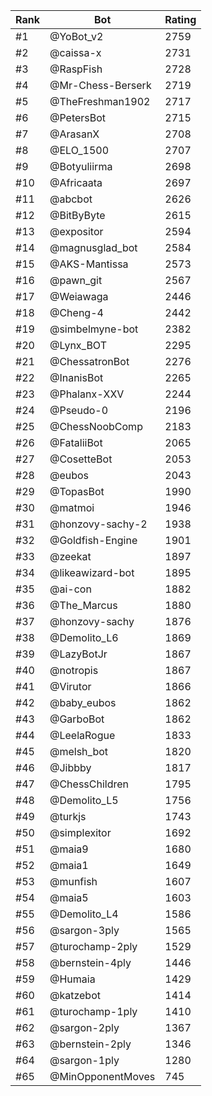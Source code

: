Rank|Bot|Rating
---|---|---
#1|@YoBot_v2|2759
#2|@caissa-x|2731
#3|@RaspFish|2728
#4|@Mr-Chess-Berserk|2719
#5|@TheFreshman1902|2717
#6|@PetersBot|2715
#7|@ArasanX|2708
#8|@ELO_1500|2707
#9|@Botyuliirma|2698
#10|@Africaata|2697
#11|@abcbot|2626
#12|@BitByByte|2615
#13|@expositor|2594
#14|@magnusglad_bot|2584
#15|@AKS-Mantissa|2573
#16|@pawn_git|2567
#17|@Weiawaga|2446
#18|@Cheng-4|2442
#19|@simbelmyne-bot|2382
#20|@Lynx_BOT|2295
#21|@ChessatronBot|2276
#22|@InanisBot|2265
#23|@Phalanx-XXV|2244
#24|@Pseudo-0|2196
#25|@ChessNoobComp|2183
#26|@FataliiBot|2065
#27|@CosetteBot|2053
#28|@eubos|2043
#29|@TopasBot|1990
#30|@matmoi|1946
#31|@honzovy-sachy-2|1938
#32|@Goldfish-Engine|1901
#33|@zeekat|1897
#34|@likeawizard-bot|1895
#35|@ai-con|1882
#36|@The_Marcus|1880
#37|@honzovy-sachy|1876
#38|@Demolito_L6|1869
#39|@LazyBotJr|1867
#40|@notropis|1867
#41|@Virutor|1866
#42|@baby_eubos|1862
#43|@GarboBot|1862
#44|@LeelaRogue|1833
#45|@melsh_bot|1820
#46|@Jibbby|1817
#47|@ChessChildren|1795
#48|@Demolito_L5|1756
#49|@turkjs|1743
#50|@simplexitor|1692
#51|@maia9|1680
#52|@maia1|1649
#53|@munfish|1607
#54|@maia5|1603
#55|@Demolito_L4|1586
#56|@sargon-3ply|1565
#57|@turochamp-2ply|1529
#58|@bernstein-4ply|1446
#59|@Humaia|1429
#60|@katzebot|1414
#61|@turochamp-1ply|1410
#62|@sargon-2ply|1367
#63|@bernstein-2ply|1346
#64|@sargon-1ply|1280
#65|@MinOpponentMoves|745
